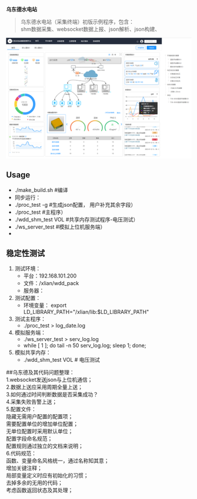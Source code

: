 **乌东德水电站**
> 乌东德水电站（采集终端）初版示例程序，包含：          
>  shm数据采集、websocket数据上报、json解析、json构建、 
> 

![界面演示](4.Document/Image/ui_show.png)


## Usage
* ./make_build.sh  #编译
* 同步运行： 
* ./proc_test -g  #生成json配置， 用户补充其余字段）
* ./proc_test #主程序）
* ./wdd_shm_test VOL  #共享内存测试程序-电压测试）
* ./ws_server_test #模拟上位机服务端）
* 

## 稳定性测试
1. 测试环境： 
    * 平台：192.168.101.200
    * 文件：/xlian/wdd_pack
    * 服务器： 
2. 测试配置：
    * 环境变量： export LD_LIBRARY_PATH="/xlian/lib:$LD_LIBRARY_PATH"
3. 测试主程序：
    * ./proc_test > log_date.log
4. 模拟服务端：
    * ./ws_server_test > serv_log.log
    * while [ 1 ]; do tail -n 50 serv_log.log; sleep 1; done;
5. 模拟共享内存：
    * ./wdd_shm_test VOL        # 电压测试

##乌东德及其代码问题整理：    
1.websocket发送json与上位机通信；   
2.数据上送应采用周期全量上送；  
3.如何通过时间判断数据是否采集成功？    
4.采集失败告警上送；    
5.配置文件：    
        隐藏无需用户配置的配置项；  
        需要配置单位的增加单位配置；    
        无单位配置时采用默认单位；  
        配置字段命名规范；  
        配置规则通过独立的文档来说明；  
6.代码规范：    
        函数、变量命名风格统一，通过名称知其意；    
        增加关键注释；  
        局部变量定义时应有初始化的习惯；    
        去掉多余的无用的代码；  
        考虑函数返回状态及其处理；  





